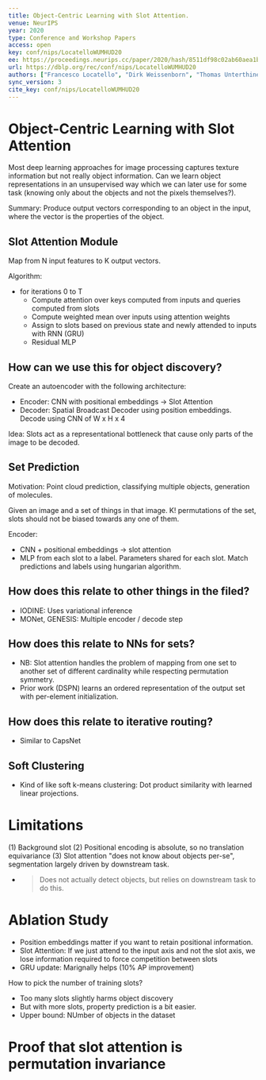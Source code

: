 ```yaml
---
title: Object-Centric Learning with Slot Attention.
venue: NeurIPS
year: 2020
type: Conference and Workshop Papers
access: open
key: conf/nips/LocatelloWUMHUD20
ee: https://proceedings.neurips.cc/paper/2020/hash/8511df98c02ab60aea1b2356c013bc0f-Abstract.html
url: https://dblp.org/rec/conf/nips/LocatelloWUMHUD20
authors: ["Francesco Locatello", "Dirk Weissenborn", "Thomas Unterthiner", "Aravindh Mahendran", "Georg Heigold", "Jakob Uszkoreit", "Alexey Dosovitskiy", "Thomas Kipf"]
sync_version: 3
cite_key: conf/nips/LocatelloWUMHUD20
---
```

# Object-Centric Learning with Slot Attention

Most deep learning approaches for image processing captures texture information but not really
object information. Can we learn object representations in an unsupervised way which we can later
use for some task (knowing only about the objects and not the pixels themselves?).

Summary: Produce output vectors corresponding to an object in the input, where the vector is the properties of the object.

## Slot Attention Module

Map from N input features to K output vectors.

Algorithm:
 - for iterations 0 to T
   - Compute attention over keys computed from inputs and queries computed from slots
   - Compute weighted mean over inputs using attention weights
   - Assign to slots based on previous state and newly attended to inputs with RNN (GRU)
   - Residual MLP

## How can we use this for object discovery?

Create an autoencoder with the following architecture:
 - Encoder: CNN with positional embeddings -> Slot Attention
 - Decoder: Spatial Broadcast Decoder using position embeddings. Decode using CNN of W x H x 4

Idea: Slots act as a representational bottleneck that cause only parts of the image to be decoded.

## Set Prediction

Motivation: Point cloud prediction, classifying multiple objects, generation of molecules.

Given an image and a set of things in that image. K! permutations of the set, slots should not be biased towards
any one of them.

Encoder:
 - CNN + positional embeddings -> slot attention
 - MLP from each slot to a label. Parameters shared for each slot. Match predictions and labels using hungarian algorithm.

## How does this relate to other things in the filed?
 - IODINE: Uses variational inference
 - MONet, GENESIS: Multiple encoder / decode step

## How does this relate to NNs for sets?
 - NB: Slot attention handles the problem of mapping from one set to another set of
   different cardinality while respecting permutation symmetry.
 - Prior work (DSPN) learns an ordered representation of the output set with per-element initialization.

## How does this relate to iterative routing?
 - Similar to CapsNet

## Soft Clustering
 - Kind of like soft k-means clustering: Dot product similarity with learned linear projections.


# Limitations

(1) Background slot
(2) Positional encoding is absolute, so no translation equivariance
(3) Slot attention "does not know about objects per-se", segmentation largely driven by downstream task.
  - > Does not actually detect objects, but relies on downstream task to do this.

# Ablation Study

- Position embeddings matter if you want to retain positional information.
- Slot Attention: If we just attend to the input axis and not the slot axis, we lose information required to force competition between slots
- GRU update: Marignally helps (10% AP improvement)

How to pick the number of training slots?
 - Too many slots slightly harms object discovery
 - But with more slots, property prediction is a bit easier.
 - Upper bound: NUmber of objects in the dataset

# Proof that slot attention is permutation invariance